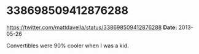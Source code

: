 # 338698509412876288
https://twitter.com/mattdavella/status/338698509412876288
**Date:** 2013-05-26

Convertibles were 90% cooler when I was a kid.
